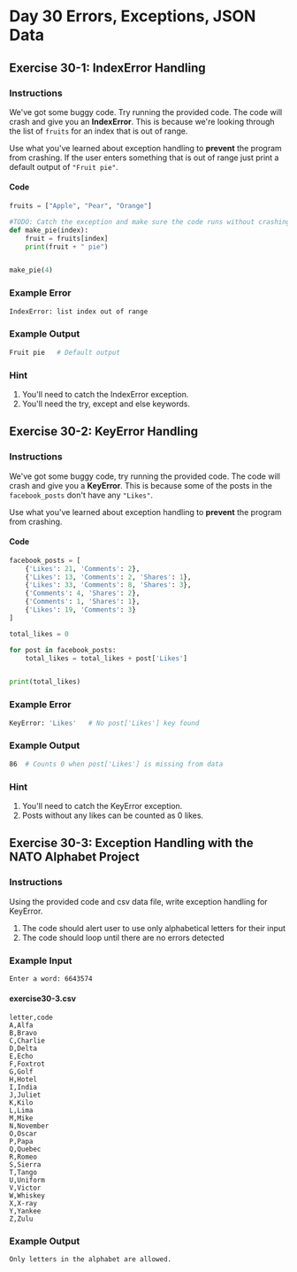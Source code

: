 # Day 30 Errors, Exceptions, JSON Data

## Exercise 30-1: IndexError Handling

### Instructions

We've got some buggy code. Try running the provided code. The code will crash and give you an **IndexError**. This is because we're looking through the list of `fruits` for an index that is out of range.

Use what you've learned about exception handling to **prevent** the program from crashing. If the user enters something that is out of range just print a default output of `"Fruit pie"`.

#### Code

```python
fruits = ["Apple", "Pear", "Orange"]

#TODO: Catch the exception and make sure the code runs without crashing.
def make_pie(index):
    fruit = fruits[index]
    print(fruit + " pie")


make_pie(4)
```

### Example Error

```sh
IndexError: list index out of range
```

### Example Output

```sh
Fruit pie   # Default output
```

### Hint

1. You'll need to catch the IndexError exception.
2. You'll need the try, except and else keywords.

## Exercise 30-2: KeyError Handling

### Instructions

We've got some buggy code, try running the provided code. The code will crash and give you a **KeyError**. This is because some of the posts in the `facebook_posts` don't have any `"Likes"`.

Use what you've learned about exception handling to **prevent** the program from crashing.

#### Code

```python
facebook_posts = [
    {'Likes': 21, 'Comments': 2}, 
    {'Likes': 13, 'Comments': 2, 'Shares': 1}, 
    {'Likes': 33, 'Comments': 8, 'Shares': 3}, 
    {'Comments': 4, 'Shares': 2}, 
    {'Comments': 1, 'Shares': 1}, 
    {'Likes': 19, 'Comments': 3}
]

total_likes = 0

for post in facebook_posts:
    total_likes = total_likes + post['Likes']


print(total_likes)
```

### Example Error

```sh
KeyError: 'Likes'   # No post['Likes'] key found
```

### Example Output

```sh
86  # Counts 0 when post['Likes'] is missing from data
```

### Hint

1. You'll need to catch the KeyError exception.
2. Posts without any likes can be counted as 0 likes.

## Exercise 30-3: Exception Handling with the NATO Alphabet Project

### Instructions

Using the provided code and csv data file, write exception handling for KeyError.

1. The code should alert user to use only alphabetical letters for their input
2. The code should loop until there are no errors detected



### Example Input

```sh
Enter a word: 6643574
```

#### exercise30-3.csv

```csv
letter,code
A,Alfa
B,Bravo
C,Charlie
D,Delta
E,Echo
F,Foxtrot
G,Golf
H,Hotel
I,India
J,Juliet
K,Kilo
L,Lima
M,Mike
N,November
O,Oscar
P,Papa
Q,Quebec
R,Romeo
S,Sierra
T,Tango
U,Uniform
V,Victor
W,Whiskey
X,X-ray
Y,Yankee
Z,Zulu
```

### Example Output

```txt
Only letters in the alphabet are allowed.
```
